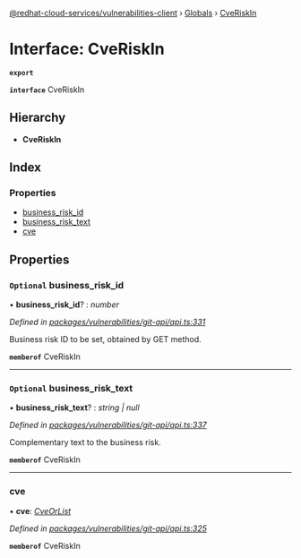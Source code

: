 [@redhat-cloud-services/vulnerabilities-client](../README.md) › [Globals](../globals.md) › [CveRiskIn](cveriskin.md)

# Interface: CveRiskIn

**`export`** 

**`interface`** CveRiskIn

## Hierarchy

* **CveRiskIn**

## Index

### Properties

* [business_risk_id](cveriskin.md#optional-business_risk_id)
* [business_risk_text](cveriskin.md#optional-business_risk_text)
* [cve](cveriskin.md#cve)

## Properties

### `Optional` business_risk_id

• **business_risk_id**? : *number*

*Defined in [packages/vulnerabilities/git-api/api.ts:331](https://github.com/RedHatInsights/javascript-clients/blob/master/packages/vulnerabilities/git-api/api.ts#L331)*

Business risk ID to be set, obtained by GET method.

**`memberof`** CveRiskIn

___

### `Optional` business_risk_text

• **business_risk_text**? : *string | null*

*Defined in [packages/vulnerabilities/git-api/api.ts:337](https://github.com/RedHatInsights/javascript-clients/blob/master/packages/vulnerabilities/git-api/api.ts#L337)*

Complementary text to the business risk.

**`memberof`** CveRiskIn

___

###  cve

• **cve**: *[CveOrList](cveorlist.md)*

*Defined in [packages/vulnerabilities/git-api/api.ts:325](https://github.com/RedHatInsights/javascript-clients/blob/master/packages/vulnerabilities/git-api/api.ts#L325)*

**`memberof`** CveRiskIn
